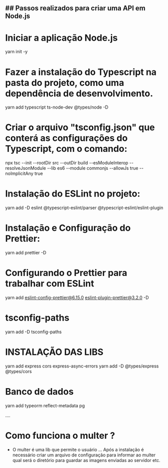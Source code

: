 ## ## Passos realizados para criar uma API em Node.js

# Iniciar a aplicação Node.js

yarn init -y

# Fazer a instalação do Typescript na pasta do projeto, como uma dependência de desenvolvimento.

yarn add typescript ts-node-dev @types/node -D

# Criar o arquivo "tsconfig.json" que conterá as configurações do Typescript, com o comando:

npx tsc --init --rootDir src --outDir build --esModuleInterop --resolveJsonModule --lib es6 --module commonjs --allowJs true --noImplicitAny true

# Instalação do ESLint no projeto:

yarn add -D eslint @typescript-eslint/parser @typescript-eslint/eslint-plugin

# Instalação e Configuração do Prettier:

yarn add prettier -D

# Configurando o Prettier para trabalhar com ESLint

yarn add eslint-config-prettier@6.15.0 eslint-plugin-prettier@3.2.0 -D

# tsconfig-paths

yarn add -D tsconfig-paths

# INSTALAÇÃO DAS LIBS

yarn add express cors express-async-errors
yarn add -D @types/express @types/cors

# Banco de dados

yarn add typeorm reflect-metadata pg

....

# Como funciona o multer ?

- O multer é uma lib que permite o usuário ...
  Após a instalação é necessário criar um arquivo de configuração para informar ao multer qual será o diretório para guardar as imagens enviadas ao servidor etc.
